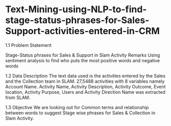 # Text-Mining-using-NLP-to-find-stage-status-phrases-for-Sales-Support-activities-entered-in-CRM

1.1  Problem Statement

Stage-Status phrases for Sales & Support in Slam Activity Remarks
Using sentiment analysis to find who puts the most positive words and negative words

1.2  Data Description
The text data used is the activities entered by the Sales and the Collection team in SLAM. 
27,5488 activities with 8 variables namely Account Name. Activity Name, Activity Description, Activity Outcome, Event location, Activity Purpose, Users and Activity Direction Name was extracted from SLAM. 

1.3 Objective 
We are looking out for Common terms and relationship between words to suggest Stage wise phrases for Sales & Collection in Slam Activity. 
